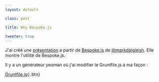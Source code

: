 ```yaml
---
layout: default

class: post

title: Why Bespoke.js

tweeter: true
---
```




J'ai créé une [présentation](//cedced19.github.io/presentation/why-bespoke/) a partir de [Bespoke.js](http://markdalgleish.com/projects/bespoke.js/) de [@markdalgleish](https://twitter.com/markdalgleish).
Elle montre l'utilité de Bespoke.js.  


Il y a un générateur yeoman où j'ai modifier le Gruntfile.js à ma façon :  

[Gruntfile.js](https://gist.github.com/cedced19/bbed55390377e34949dc){:.btn}
